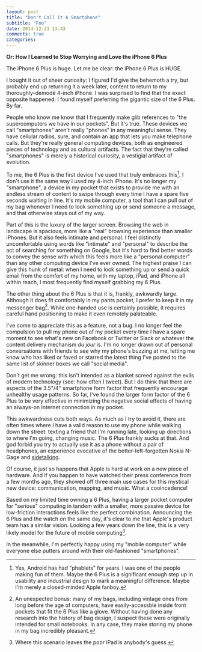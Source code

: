 ```yaml
---
layout: post
title: "Don't Call It A Smartphone"
subtitle: "Foo"
date: 2014-12-21 13:43
comments: true
categories:
---
```


**Or: How I Learned to Stop Worrying and Love the iPhone 6 Plus**

The iPhone 6 Plus is huge. Let me be clear: the iPhone 6 Plus is HUGE.

I bought it out of sheer curiosity: I figured I'd give the behemoth a try, but probably end up returning it a week later, content to return to my thoroughly-demodé 4-inch iPhone.
I was surprised to find that the exact opposite happened: I found myself preferring the gigantic size of the 6 Plus. By far.

People who know me know that I frequently make glib references to "the supercomputers we have in our pockets". But it's true. These devices we call "smartphones" aren't really "phones" in any meaningful sense. They have cellular radios, sure, and contain an app that lets you make telephone calls. But they're really general computing devices, both as engineered pieces of technology and as cultural artifacts. The fact that they're called "smartphones" is merely a historical curiosity, a vestigial artifact of evolution.

To me, the 6 Plus is the first device I've used that truly embraces this[^1]. I don't use it the same way I used my 4-inch iPhone.  It's no longer my "smartphone", a device in my pocket that exists to provide me with an endless stream of content to swipe through every time I have a spare five seconds waiting in line. It's my mobile computer, a tool that I can pull out of my bag whenever I need to look something up or send someone a message, and that otherwise stays out of my way.

Part of this is the luxury of the larger screen. Browsing the web in landscape is spacious, more like a "real" browsing experience than smaller iPhones. But it also feels intimate and personal. I feel distinctly uncomfortable using words like "intimate" and "personal" to describe the act of searching for something on Google, but it's hard to find better words to convey the sense with which this feels more like a "personal computer" than any other computing device I've ever owned. The highest praise I can give this hunk of metal: when I need to look something up or send a quick email from the comfort of my home, with my laptop, iPad, and iPhone all within reach, I most frequently find myself grabbing my 6 Plus.

The other thing about the 6 Plus is that it is, frankly, awkwardly large. Although it does fit comfortably in my pants pocket, I prefer to keep it in my messenger bag[^2]. While one-handed use is certainly possible, it requires careful hand positioning to make it even remotely palateable.

I've come to appreciate this as a feature, not a bug. I no longer feel the compulsion to pull my phone out of my pocket every time I have a spare moment to see what's new on Facebook or Twitter or Slack or whatever the content delivery mechanism *du jour*  is. I'm no longer drawn out of personal conversations with friends to see why my phone's buzzing at me, letting me know who has liked or faved or starred the latest thing I've posted to the same list of skinner boxes we call "social media".

Don't get me wrong: this isn't intended as a blanket screed against the evils of modern technology (see: how often I tweet). But I do think that there are aspects of the 3.5"/4" smartphone form factor that frequently encourage unhealthy usage patterns. So far, I've found the larger form factor of the 6 Plus to be very effective in minimizing the negative social effects of having an always-on Internet connection in my pocket.

This awkwardness cuts both ways. As much as I try to avoid it, there are often times where I have a valid reason to use my phone while walking down the street: texting a friend that I'm running late, looking up directions to where I'm going, changing music. The 6 Plus frankly sucks at that. And god forbid you try to actually use it as a phone without a pair of headphones, an experience evocative of the better-left-forgotten Nokia N-Gage and [sidetalking](http://www.sidetalking.com).

Of course, it just so happens that Apple is hard at work on a new piece of hardware. And if you happen to have watched their press conference from a few months ago, they showed off three main use cases for this mystical new device: communication, mapping, and music. What a cooincedence!

Based on my limited time owning a 6 Plus, having a larger pocket computer for "serious" computing in tandem with a smaller, more passive device for low-friction interactions feels like the perfect combination. Announcing the 6 Plus and the watch on the same day, it's clear to me that Apple's product team has a similar vision. Looking a few years down the line, this is a very likely model for the future of mobile computing[^3].

In the meanwhile, I'm perfectly happy using my "mobile computer" while everyone else putters around with their old-fashioned "smartphones".

[^1]: Yes, Android has had "phablets" for years. I was one of the people making fun of them. Maybe the 6 Plus is a significant enough step up in usability and industrial design to mark a meaningful difference. Maybe I'm merely a closed-minded Apple fanboy.

[^2]: An unexpected bonus: many of my bags, including vintage ones from long before the age of computers, have easily-accessble inside front pockets that fit the 6 Plus like a glove. Without having done any research into the history of bag design, I suspect these were originally intended for small notebooks. In any case, they make storing my phone in my bag incredibly pleasant.

[^3]: Where this scenario leaves the poor iPad is anybody's guess.
